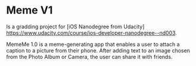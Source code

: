# Meme V1

Is a gradding project for [iOS Nanodegree from Udacity] <https://www.udacity.com/course/ios-developer-nanodegree--nd003>.

MemeMe 1.0 is a meme-generating app that enables a user to attach a caption to a picture from their phone. 
After adding text to an image chosen from the Photo Album or Camera, the user can share it with friends.

